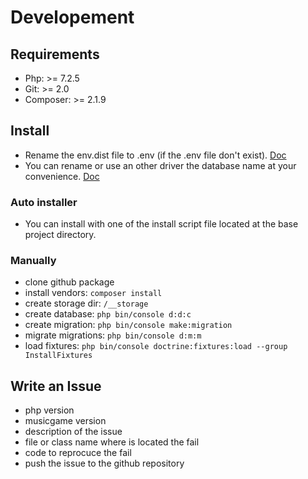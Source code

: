 # Developement

## Requirements

- Php: >= 7.2.5
- Git: >= 2.0
- Composer: >= 2.1.9

## Install

- Rename the env.dist file to .env (if the .env file don't exist). [Doc](https://symfony.com/doc/5.4/configuration.html)
- You can rename or use an other driver the database name at your convenience. [Doc](https://symfony.com/doc/5.4/doctrine.html#configuring-the-database)

### Auto installer

- You can install with one of the install script file located at the base project directory.

### Manually

- clone github package
- install vendors:         `composer install`
- create storage dir:      `/__storage`
- create database:         `php bin/console d:d:c`
- create migration:        `php bin/console make:migration`
- migrate migrations:      `php bin/console d:m:m`
- load fixtures:           `php bin/console doctrine:fixtures:load --group InstallFixtures`

## Write an Issue

- php version
- musicgame version
- description of the issue
- file or class name where is located the fail
- code to reprocuce the fail
- push the issue to the github repository
